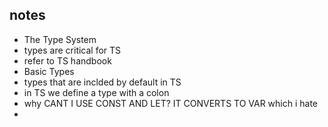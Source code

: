 ## notes
- The Type System
 - types are critical for TS
 - refer to TS handbook
 - Basic Types
  - types that are inclded by  default in TS
  - in TS we define a type with a colon
  - why CANT I USE CONST AND LET? IT CONVERTS TO VAR which i hate
  - 